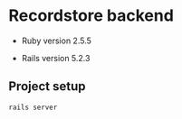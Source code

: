 # Recordstore backend

* Ruby version 2.5.5

* Rails version 5.2.3

## Project setup
```
rails server
```
